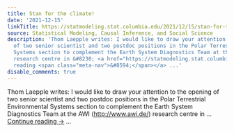 ```yaml
---
title: Stan for the climate!
date: '2021-12-15'
linkTitle: https://statmodeling.stat.columbia.edu/2021/12/15/stan-for-the-climate/
source: Statistical Modeling, Causal Inference, and Social Science
description: 'Thom Laepple writes: I would like to draw your attention to the opening
  of two senior scientist and two postdoc positions in the Polar Terrestrial Environmental
  Systems section to complement the Earth System Diagnostics Team at the AWI (http://www.awi.de/)
  research centre in &#8230; <a href="https://statmodeling.stat.columbia.edu/2021/12/15/stan-for-the-climate/">Continue
  reading <span class="meta-nav">&#8594;</span></a> ...'
disable_comments: true
---
```

Thom Laepple writes: I would like to draw your attention to the opening of two senior scientist and two postdoc positions in the Polar Terrestrial Environmental Systems section to complement the Earth System Diagnostics Team at the AWI (http://www.awi.de/) research centre in &#8230; <a href="https://statmodeling.stat.columbia.edu/2021/12/15/stan-for-the-climate/">Continue reading <span class="meta-nav">&#8594;</span></a> ...